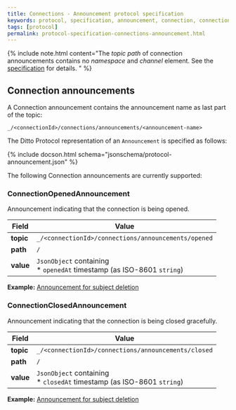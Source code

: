 ```yaml
---
title: Connections - Announcement protocol specification
keywords: protocol, specification, announcement, connection, connections, connectivity
tags: [protocol]
permalink: protocol-specification-connections-announcement.html
---
```


{% include note.html content="The *topic path* of connection announcements contains no *namespace* and *channel* 
element. 
See the [specification](protocol-specification-connections.html#ditto-protocol-topic-structure-for-connections) for 
details. " %}

## Connection announcements

A Connection announcement contains the announcement name as last part of the topic:
```
_/<connectionId>/connections/announcements/<announcement-name>
```

The Ditto Protocol representation of an `Announcement` is specified as follows:

{% include docson.html schema="jsonschema/protocol-announcement.json" %}

The following Connection announcements are currently supported:

### ConnectionOpenedAnnouncement

Announcement indicating that the connection is being opened.

| Field     | Value                   |
|-----------|-------------------------|
| **topic** | `_/<connectionId>/connections/announcements/opened` |
| **path**  | `/`     |
| **value** |  `JsonObject` containing<br/>* `openedAt` timestamp (as ISO-8601 `string`)|

**Example:** [Announcement for subject deletion](protocol-examples-connections-announcement-opened.html)

### ConnectionClosedAnnouncement

Announcement indicating that the connection is being closed gracefully.

| Field     | Value                   |
|-----------|-------------------------|
| **topic** | `_/<connectionId>/connections/announcements/closed` |
| **path**  | `/`     |
| **value** |  `JsonObject` containing<br/>* `closedAt` timestamp (as ISO-8601 `string`)|

**Example:** [Announcement for subject deletion](protocol-examples-connections-announcement-closed.html)
